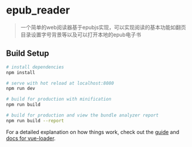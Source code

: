 # epub_reader

> 一个简单的web阅读器基于epubjs实现，可以实现阅读的基本功能如翻页目录设置字号背景等以及可以打开本地的epub电子书

## Build Setup

``` bash
# install dependencies
npm install

# serve with hot reload at localhost:8080
npm run dev

# build for production with minification
npm run build

# build for production and view the bundle analyzer report
npm run build --report
```

For a detailed explanation on how things work, check out the [guide](http://vuejs-templates.github.io/webpack/) and [docs for vue-loader](http://vuejs.github.io/vue-loader).
